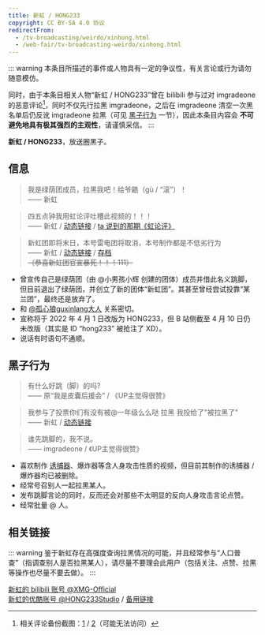 ```yaml
---
title: 新虹 / HONG233
copyright: CC BY-SA 4.0 协议
redirectFrom:
  - /tv-broadcasting/weirdo/xinhong.html
  - /web-fair/tv-broadcasting-weirdo/xinhong.html
---
```


::: warning
本条目所描述的事件或人物具有一定的争议性，有关言论或行为请勿随意模仿。

同时，由于本条目相关人物“新虹 / HONG233”曾在 bilibili 参与过对 imgradeone 的恶意评论[^1]，同时不仅先行拉黑 imgradeone，之后在 imgradeone 清空一次黑名单后仍反讹 imgradeone 拉黑（可见 [黑子行为](#黑子行为) 一节），因此本条目内容会 **不可避免地具有极其强烈的主观性**，请谨慎采信。
:::

**新虹 / HONG233**，放送圈黑子。

## 信息

> 我是绿荫团成员，拉黑我吧！给爷䶜（gù / “滚”）！  
> —— 新虹

> 四五点钟我用虹论评吐槽此视频的！！！  
> —— 新虹 / [动态链接](https://t.bilibili.com/646608636465905686) / [ta 说到的那期《虹论评》](https://v.youku.com/v_show/id_XNTg1OTQ0NDAyMA==.html)

> 新虹团即将末日，本号雷电团将取消，本号制作都是不低劣行为  
> —— 新虹 / [动态链接](https://t.bilibili.com/636716218683752464) / [存档](https://archive.ph/X0duX)  
> ~~（恭喜新虹团官宣暴死！！！111）~~

- 曾宣传自己是绿荫团（由 @小男孩小辉 创建的团体）成员并借此名义跳脚，但目前退出了绿荫团，并创立了新的团体“新虹团”。其甚至曾经尝试投靠“某兰团”，最终还是放弃了。
- 和 [@孤心狼guxinlang大人](guxinlang.md) 关系密切。
- 宣称将于 2022 年 4 月 1 日改版为 HONG233，但 B 站侧截至 4 月 10 日仍未改版（其实是 ID “hong233” 被抢注了 XD）。
- 说话有时语句不通顺。
<!-- - [孤心狼大人](guxinlang.md) 泄露其生日为 2008.7.7。 -->

## 黑子行为

> 有什么好跳（脚）的吗?  
> —— 原“我是皮囊后援会” / 《UP主觉得很赞》

> 我参与了投票​你们有没有被@一年级么么哒 拉黑 我投给了"被拉黑了"  
> —— 新虹 / [动态链接](https://t.bilibili.com/621493561713605824)

> 谁先跳脚的，我不说。  
> —— imgradeone / 《UP主觉得很赞》

- 喜欢制作 [诱捕器](/web-fair/chaos/youbuqi.md)、爆炸器等含人身攻击性质的视频，但目前其制作的诱捕器 / 爆炸器均已被删除。
- 经常号召别人一起拉黑某人。
- 发布跳脚言论的同时，反而还会对那些不太明显的反向人身攻击言论点赞。
- 经常批量 @ 人。

## 相关链接

::: warning
鉴于新虹存在高强度查询拉黑情况的可能，并且经常参与“人口普查”（指调查别人是否拉黑某人），请尽量不要理会此用户（包括关注、点赞、拉黑等操作也尽量不要去做）。
:::

[新虹的 bilibili 账号 @XMG-Official](https://space.bilibili.com/1480058331)  
[新虹的优酷账号 @HONG233Studio](https://i.youku.com/i/UMTM0NTE5MzExNDg=) / [备用链接](https://www.youku.com/profile/index/?uid=UMTM0NTE5MzExNDg=)

[^1]: 相关评论备份截图：[1](https://t.me/imgradeone/278) / [2](https://t.me/imgradeone/281)（可能无法访问）
